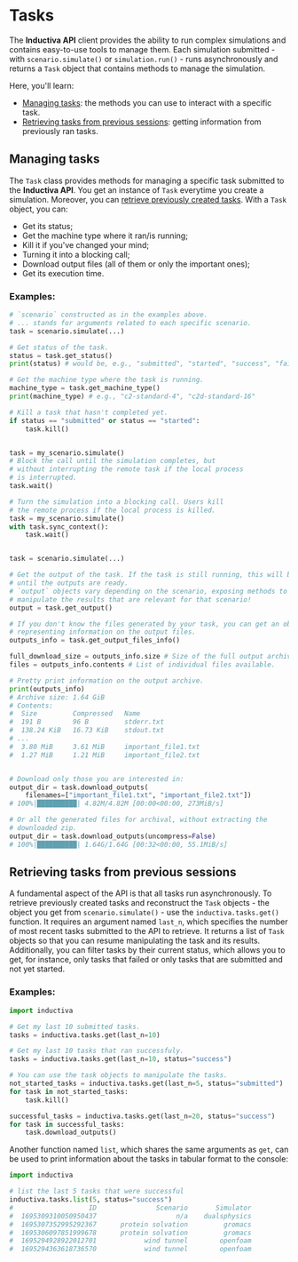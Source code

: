# Tasks


The **Inductiva API** client provides the ability to run complex simulations and contains easy-to-use tools to manage them. Each simulation submitted - with `scenario.simulate()` or `simulation.run()` - runs asynchronously and returns a `Task` object that contains methods to manage the simulation.

Here, you'll learn:

- [Managing tasks](#managing-tasks): the methods you can use to interact with a specific task.
- [Retrieving tasks from previous sessions](#retrieving-tasks-from-previous-sessions): getting information from previously ran tasks.

## Managing tasks

The `Task` class provides methods for managing a specific task submitted to the **Inductiva API**. You get an instance of `Task` everytime you create a simulation. Moreover, you can [retrieve previously created tasks](#retrieving-tasks-from-previous-sessions).
With a `Task` object, you can:
 * Get its status;
 * Get the machine type where it ran/is running;
 * Kill it if you've changed your mind;
 * Turning it into a blocking call;
 * Download output files (all of them or only the important ones);
 * Get its execution time.

### Examples:

```python
# `scenario` constructed as in the examples above.
# ... stands for arguments related to each specific scenario.
task = scenario.simulate(...)

# Get status of the task.
status = task.get_status()
print(status) # would be, e.g., "submitted", "started", "success", "failed", "killed"

# Get the machine type where the task is running.
machine_type = task.get_machine_type()
print(machine_type) # e.g., "c2-standard-4", "c2d-standard-16"

# Kill a task that hasn't completed yet.
if status == "submitted" or status == "started":
    task.kill()
```

```python

task = my_scenario.simulate()
# Block the call until the simulation completes, but
# without interrupting the remote task if the local process
# is interrupted. 
task.wait()

# Turn the simulation into a blocking call. Users kill
# the remote process if the local process is killed.
task = my_scenario.simulate()
with task.sync_context():
    task.wait()
```


```python

task = scenario.simulate(...)

# Get the output of the task. If the task is still running, this will block
# until the outputs are ready.
# `output` objects vary depending on the scenario, exposing methods to
# manipulate the results that are relevant for that scenario!
output = task.get_output()

# If you don't know the files generated by your task, you can get an object
# representing information on the output files.
outputs_info = task.get_output_files_info()

full_download_size = outputs_info.size # Size of the full output archive.
files = outputs_info.contents # List of individual files available.

# Pretty print information on the output archive.
print(outputs_info)
# Archive size: 1.64 GiB
# Contents:
#  Size         Compressed   Name
#  191 B        96 B         stderr.txt
#  138.24 KiB   16.73 KiB    stdout.txt
# ...
#  3.80 MiB     3.61 MiB     important_file1.txt
#  1.27 MiB     1.21 MiB     important_file2.txt


# Download only those you are interested in:
output_dir = task.download_outputs(
    filenames=["important_file1.txt", "important_file2.txt"])
# 100%|██████████| 4.82M/4.82M [00:00<00:00, 273MiB/s]

# Or all the generated files for archival, without extracting the
# downloaded zip.
output_dir = task.download_outputs(uncompress=False)
# 100%|██████████| 1.64G/1.64G [00:32<00:00, 55.1MiB/s]
```

## Retrieving tasks from previous sessions

A fundamental aspect of the API is that all tasks run asynchronously.
To retrieve previously created tasks and reconstruct the `Task` objects - the object you get from `scenario.simulate()` -  use the `inductiva.tasks.get()` function.
It requires an argument named `last_n`, which specifies the number of most recent tasks submitted to the API to retrieve. It returns a list of `Task` objects so that you can resume manipulating the task and its results.
Additionally, you can filter tasks by their current status, which allows you to get, for instance, only tasks that failed or only
tasks that are submitted and not yet started.

### Examples:

```python
import inductiva

# Get my last 10 submitted tasks.
tasks = inductiva.tasks.get(last_n=10)

# Get my last 10 tasks that ran successfuly.
tasks = inductiva.tasks.get(last_n=10, status="success")

# You can use the task objects to manipulate the tasks.
not_started_tasks = inductiva.tasks.get(last_n=5, status="submitted")
for task in not_started_tasks:
    task.kill()

successful_tasks = inductiva.tasks.get(last_n=20, status="success")
for task in successful_tasks:
    task.download_outputs()
```

Another function named `list`, which shares the same arguments as `get`, can be used to print information about the
tasks in tabular format to the console:

```python
import inductiva

# list the last 5 tasks that were successful
inductiva.tasks.list(5, status="success")
#                   ID               Scenario       Simulator               Status            Submitted              Started        Duration            VM Type
#  1695309310050950437                    n/a    dualsphysics              started     21 Sep, 16:15:10     21 Sep, 16:15:10       *0h 2m 5s      c2-standard-4
#  1695307352995292367      protein solvation         gromacs              started     21 Sep, 15:42:33     21 Sep, 15:42:35     *0h 34m 41s      c2-standard-4
#  1695306097851999678      protein solvation         gromacs              success     21 Sep, 15:21:38     21 Sep, 15:21:40      0h 15m 43s      c2-standard-4
#  1695294928922012701            wind tunnel        openfoam              success     20 Sep, 12:15:31     20 Sep, 12:15:33       0h 0m 50s      c2-standard-4
#  1695294363618736570            wind tunnel        openfoam              success     20 Sep, 12:06:06     20 Sep, 12:06:06       0h 0m 50s      c2-standard-4
```
